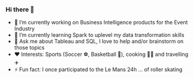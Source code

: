 ### Hi there 👋

<!--
**mboss10/mboss10** is a ✨ _special_ ✨ repository because its `README.md` (this file) appears on your GitHub profile.

Here are some ideas to get you started:

- 🔭 I’m currently working on ...
- 🌱 I’m currently learning ...
- 👯 I’m looking to collaborate on ...
- 🤔 I’m looking for help with ...
- 💬 Ask me about ...
- 📫 How to reach me: ...
- 😄 Pronouns: ...
- ⚡ Fun fact: ...
-->
- 🔭 I’m currently working on Business Intelligence products for the Event Industry
- 🌱 I’m currently learning Spark to uplevel my data transformation skills
- 💬 Ask me about Tableau and SQL, I love to help and/or brainstorm on those topics
- ❤ Interests: Sports (Soccer ⚽, Basketball 🏀), cooking 👨‍🍳 and travelling ✈
- ⚡ Fun fact: I once participated to the Le Mans 24h ... of roller skating
